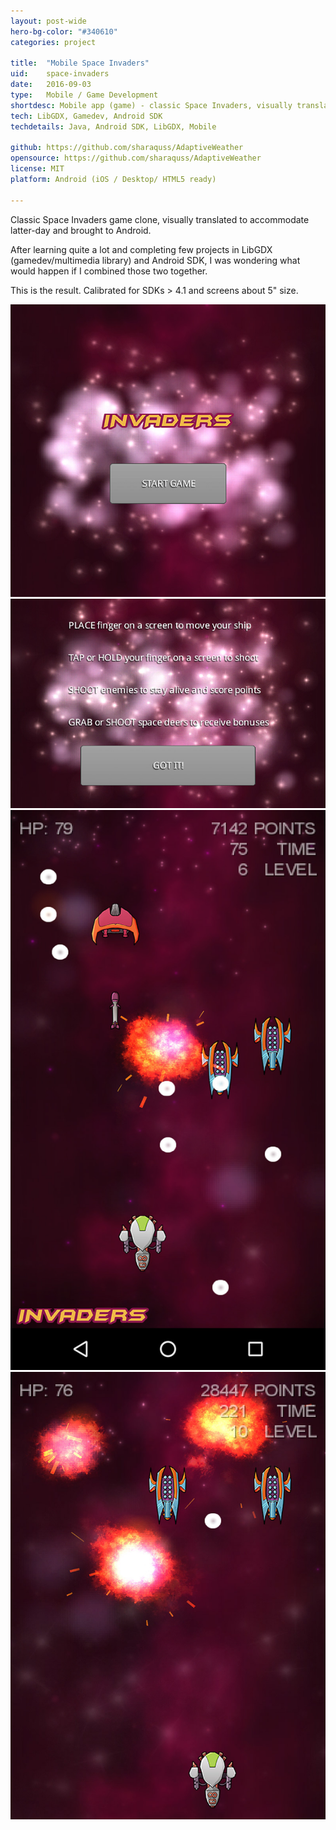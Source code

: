```yaml
---
layout: post-wide
hero-bg-color: "#340610"
categories: project

title:  "Mobile Space Invaders"
uid:    space-invaders
date:   2016-09-03
type:   Mobile / Game Development
shortdesc: Mobile app (game) - classic Space Invaders, visually translated to accommodate latter-day and brought to Android (and iOS).
tech: LibGDX, Gamedev, Android SDK
techdetails: Java, Android SDK, LibGDX, Mobile

github: https://github.com/sharaquss/AdaptiveWeather
opensource: https://github.com/sharaquss/AdaptiveWeather
license: MIT
platform: Android (iOS / Desktop/ HTML5 ready)

---
```

<p> Classic Space Invaders game clone, visually translated to accommodate latter-day and brought to Android. <p>

<p> After learning quite a lot and completing few projects in LibGDX (gamedev/multimedia library) and Android SDK, I was wondering what would happen if I combined those two together.</p>

<p> This is the result. Calibrated for SDKs > 4.1 and screens about 5" size.</p>



<div class="showcase-mobile-big">
	<img src="/img/space-invaders/1.jpg" alt="1.jpg">
</div>

<div class="showcase-mobile">
	<img src="/img/space-invaders/2.jpg" alt="2.jpg">
</div>


<div class="showcase-mobile">
	<img src="/img/space-invaders/3.jpg" alt="3.jpg">
</div>


<div class="showcase-mobile">
	<img src="/img/space-invaders/4.jpg" alt="4.jpg">
</div>
